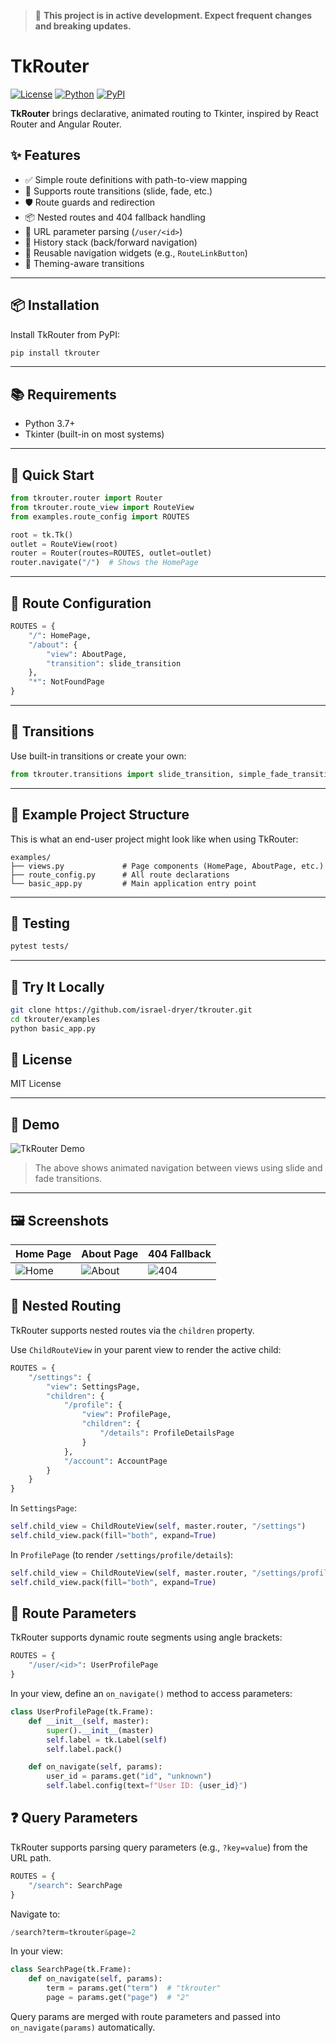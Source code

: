 > 🚧 **This project is in active development. Expect frequent changes and breaking updates.**
>
# TkRouter

[![License](https://img.shields.io/badge/license-MIT-blue.svg)](LICENSE)
[![Python](https://img.shields.io/badge/python-3.7+-blue.svg)](https://www.python.org/)
[![PyPI](https://img.shields.io/pypi/v/tkrouter.svg)](https://pypi.org/project/tkrouter/)

**TkRouter** brings declarative, animated routing to Tkinter, inspired by React Router and Angular Router.



## ✨ Features

- ✅ Simple route definitions with path-to-view mapping
- 🔁 Supports route transitions (slide, fade, etc.)
- 🛡️ Route guards and redirection
- 📦 Nested routes and 404 fallback handling
- 📜 URL parameter parsing (`/user/<id>`)
- 🧠 History stack (back/forward navigation)
- 🔗 Reusable navigation widgets (e.g., `RouteLinkButton`)
- 🎨 Theming-aware transitions

---

## 📦 Installation

Install TkRouter from PyPI:

```bash
pip install tkrouter
```

---

## 📚 Requirements

- Python 3.7+
- Tkinter (built-in on most systems)

---

## 🚀 Quick Start

```python
from tkrouter.router import Router
from tkrouter.route_view import RouteView
from examples.route_config import ROUTES

root = tk.Tk()
outlet = RouteView(root)
router = Router(routes=ROUTES, outlet=outlet)
router.navigate("/")  # Shows the HomePage
```

---

## 📁 Route Configuration

```python
ROUTES = {
    "/": HomePage,
    "/about": {
        "view": AboutPage,
        "transition": slide_transition
    },
    "*": NotFoundPage
}
```

---

## 🔧 Transitions

Use built-in transitions or create your own:

```python
from tkrouter.transitions import slide_transition, simple_fade_transition
```

---

## 📂 Example Project Structure

This is what an end-user project might look like when using TkRouter:

```
examples/
├── views.py             # Page components (HomePage, AboutPage, etc.)
├── route_config.py      # All route declarations
└── basic_app.py         # Main application entry point
```

---

## 🧪 Testing

```bash
pytest tests/
```


---

## 🧪 Try It Locally

```bash
git clone https://github.com/israel-dryer/tkrouter.git
cd tkrouter/examples
python basic_app.py
```

## 📄 License

MIT License


---

## 🎥 Demo

![TkRouter Demo](docs/demo.gif)

> The above shows animated navigation between views using slide and fade transitions.

---

## 🖼️ Screenshots

| Home Page         | About Page        | 404 Fallback       |
|-------------------|-------------------|--------------------|
| ![Home](docs/home.png) | ![About](docs/about.png) | ![404](docs/404.png) |


## 🌲 Nested Routing

TkRouter supports nested routes via the `children` property.

Use `ChildRouteView` in your parent view to render the active child:

```python
ROUTES = {
    "/settings": {
        "view": SettingsPage,
        "children": {
            "/profile": {
                "view": ProfilePage,
                "children": {
                    "/details": ProfileDetailsPage
                }
            },
            "/account": AccountPage
        }
    }
}
```

In `SettingsPage`:

```python
self.child_view = ChildRouteView(self, master.router, "/settings")
self.child_view.pack(fill="both", expand=True)
```

In `ProfilePage` (to render `/settings/profile/details`):

```python
self.child_view = ChildRouteView(self, master.router, "/settings/profile")
self.child_view.pack(fill="both", expand=True)
```


## 🔣 Route Parameters

TkRouter supports dynamic route segments using angle brackets:

```python
ROUTES = {
    "/user/<id>": UserProfilePage
}
```

In your view, define an `on_navigate()` method to access parameters:

```python
class UserProfilePage(tk.Frame):
    def __init__(self, master):
        super().__init__(master)
        self.label = tk.Label(self)
        self.label.pack()

    def on_navigate(self, params):
        user_id = params.get("id", "unknown")
        self.label.config(text=f"User ID: {user_id}")
```

## ❓ Query Parameters

TkRouter supports parsing query parameters (e.g., `?key=value`) from the URL path.

```python
ROUTES = {
    "/search": SearchPage
}
```

Navigate to:

```python
/search?term=tkrouter&page=2
```

In your view:

```python
class SearchPage(tk.Frame):
    def on_navigate(self, params):
        term = params.get("term")  # "tkrouter"
        page = params.get("page")  # "2"
```

Query params are merged with route parameters and passed into `on_navigate(params)` automatically.
